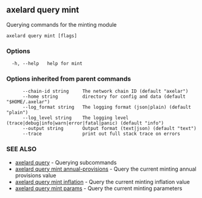 ## axelard query mint

Querying commands for the minting module

```
axelard query mint [flags]
```

### Options

```
  -h, --help   help for mint
```

### Options inherited from parent commands

```
      --chain-id string     The network chain ID (default "axelar")
      --home string         directory for config and data (default "$HOME/.axelar")
      --log_format string   The logging format (json|plain) (default "plain")
      --log_level string    The logging level (trace|debug|info|warn|error|fatal|panic) (default "info")
      --output string       Output format (text|json) (default "text")
      --trace               print out full stack trace on errors
```

### SEE ALSO

- [axelard query](/cli-docs/v0_31_1/axelard_query) - Querying subcommands
- [axelard query mint annual-provisions](/cli-docs/v0_31_1/axelard_query_mint_annual-provisions) - Query the current minting annual provisions value
- [axelard query mint inflation](/cli-docs/v0_31_1/axelard_query_mint_inflation) - Query the current minting inflation value
- [axelard query mint params](/cli-docs/v0_31_1/axelard_query_mint_params) - Query the current minting parameters

